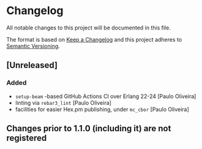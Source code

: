 # Changelog

All notable changes to this project will be documented in this file.

The format is based on [Keep a Changelog](https://keepachangelog.com/en/1.0.0/)
and this project adheres to [Semantic Versioning](https://semver.org/spec/v2.0.0.html).

## [Unreleased]

### Added

- `setup-beam` -based GitHub Actions CI over Erlang 22-24 [Paulo Oliveira]
- linting via `rebar3_lint` [Paulo Oliveira]
- facilities for easier Hex.pm publishing, under `mc_cbor` [Paulo Oliveira]

## Changes prior to 1.1.0 (including it) are not registered
